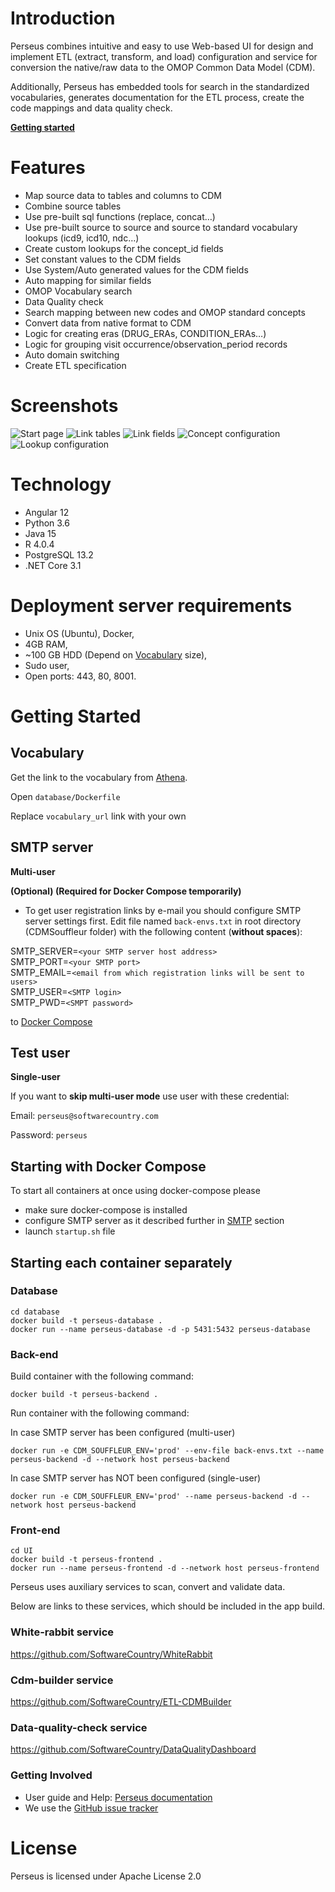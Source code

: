 Introduction
========
Perseus combines intuitive and easy to use Web-based UI for design and  implement ETL (extract, transform, and load) configuration and service for conversion the native/raw data to the OMOP Common Data Model (CDM).

Additionally, Perseus has embedded tools for search in the standardized vocabularies, generates documentation for the ETL process, create the code mappings and data quality check.

[**Getting started**](#getting-started)

Features
========
- Map source data to tables and columns to CDM
- Combine source tables
- Use pre-built sql functions (replace, concat…)
- Use pre-built source to source and source to standard vocabulary lookups (icd9, icd10, ndc…)
- Create custom lookups for the concept_id fields
- Set constant values to the CDM fields
- Use System/Auto generated values for the CDM fields
- Auto mapping for similar fields
- OMOP Vocabulary search
- Data Quality check
- Search mapping between new codes and OMOP standard concepts
- Convert data from native format to CDM
- Logic for creating eras (DRUG_ERAs, CONDITION_ERAs…)
- Logic for grouping visit occurrence/observation_period records
- Auto domain switching 
- Create ETL specification

Screenshots
===========
<img src="https://github.com/SoftwareCountry/CDMSouffleur/blob/master/images/start.PNG" alt="Start page" title="Start page" />
<img src="https://github.com/SoftwareCountry/CDMSouffleur/blob/master/images/link_tables2.PNG" alt="Link tables" title="Link tables" />
<img src="https://github.com/SoftwareCountry/CDMSouffleur/blob/master/images/link_fields.PNG" alt="Link fields" title="Link fields" />
<img src="https://github.com/SoftwareCountry/CDMSouffleur/blob/master/images/concept.PNG" alt="Concept configuration" title="Concept configuration" />
<img src="https://github.com/SoftwareCountry/CDMSouffleur/blob/master/images/lookup.PNG" alt="Lookup configuration" title="Lookup configuration" />

Technology
============
- Angular 12
- Python 3.6
- Java 15
- R 4.0.4
- PostgreSQL 13.2
- .NET Core 3.1

Deployment server requirements
===============

 - Unix OS (Ubuntu), Docker,
 - 4GB RAM, 
 - ~100 GB HDD (Depend on [Vocabulary](#vocabulary) size),
 - Sudo user,
 - Open ports: 443, 80, 8001.

Getting Started
===============

## Vocabulary

Get the link to the vocabulary from [Athena](http://athena.ohdsi.org).

Open `database/Dockerfile`

Replace `vocabulary_url` link with your own

## SMTP server
**Multi-user**

**(Optional) (Required for Docker Compose temporarily)**

* To get user registration links by e-mail you should configure SMTP server settings first. Edit file named `back-envs.txt` in root directory (CDMSouffleur folder) with the following content (**without spaces**):

SMTP_SERVER=`<your SMTP server host address>`\
SMTP_PORT=`<your SMTP port>`\
SMTP_EMAIL=`<email from which registration links will be sent to users>`\
SMTP_USER=`<SMTP login>`\
SMTP_PWD=`<SMPT password>`

to [Docker Compose](#starting-with-docker-compose)

## Test user
**Single-user**

If you want to **skip multi-user mode** use user with these credential:

Email: `perseus@softwarecountry.com`

Password: `perseus`

## Starting with Docker Compose
To start all containers at once using docker-compose please
- make sure docker-compose is installed
- configure SMTP server as it described further in [SMTP](#smtp-server) section
- launch `startup.sh` file

## Starting each container separately

### Database

    cd database
    docker build -t perseus-database .
    docker run --name perseus-database -d -p 5431:5432 perseus-database

### Back-end

Build container with the following command:

    docker build -t perseus-backend .

Run container with the following command:

In case SMTP server has been configured (multi-user)

    docker run -e CDM_SOUFFLEUR_ENV='prod' --env-file back-envs.txt --name perseus-backend -d --network host perseus-backend

In case SMTP server has NOT been configured (single-user)

    docker run -e CDM_SOUFFLEUR_ENV='prod' --name perseus-backend -d --network host perseus-backend

### Front-end
    
    cd UI
    docker build -t perseus-frontend .
    docker run --name perseus-frontend -d --network host perseus-frontend

Perseus uses auxiliary services to scan, convert and validate data. 

Below are links to these services, which should be included in the app build. 

### White-rabbit service

https://github.com/SoftwareCountry/WhiteRabbit

### Cdm-builder service

https://github.com/SoftwareCountry/ETL-CDMBuilder

### Data-quality-check service

https://github.com/SoftwareCountry/DataQualityDashboard

### Getting Involved

* User guide and Help: [Perseus documentation](https://github.com/SoftwareCountry/Perseus/wiki)
* We use the [GitHub issue tracker](https://github.com/SoftwareCountry/Perseus/issues) 


License
=======
Perseus is licensed under Apache License 2.0
